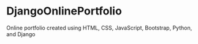 # DjangoOnlinePortfolio
Online portfolio created using HTML, CSS, JavaScript, Bootstrap, Python, and Django
